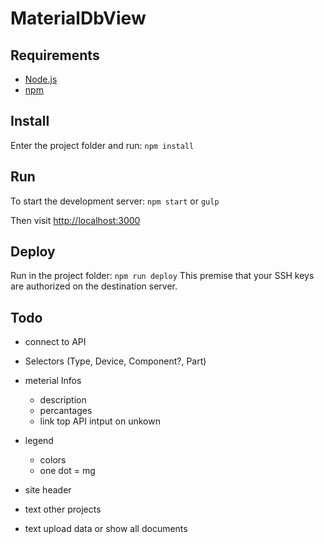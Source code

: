MaterialDbView
==============

## Requirements
- [Node.js](http://nodejs.org/)
- [npm](https://github.com/npm/npm)

## Install
Enter the project folder and run: ```npm install```

## Run
To start the development server: ```npm start``` or ```gulp```

Then visit [http://localhost:3000](http://localhost:3000)

## Deploy
Run in the project folder:
```npm run deploy```
This premise that your SSH keys are authorized on the destination server.

## Todo
- connect to API
- Selectors (Type, Device, Component?, Part)

- meterial Infos
  - description
  - percantages
  - link top API intput on unkown
- legend 
  - colors
  - one dot = mg
- site header
- text other projects
- text upload data or show all documents

